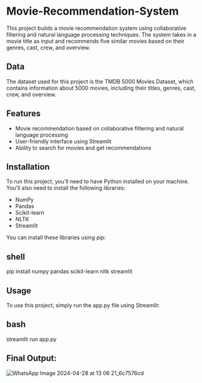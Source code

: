 # Movie-Recommendation-System

This project builds a movie recommendation system using collaborative filtering and natural language processing techniques. The system takes in a movie title as input and recommends five similar movies based on their genres, cast, crew, and overview.

## Data

The dataset used for this project is the TMDB 5000 Movies Dataset, which contains information about 5000 movies, including their titles, genres, cast, crew, and overview.

## Features

- Movie recommendation based on collaborative filtering and natural language processing
- User-friendly interface using Streamlit
- Ability to search for movies and get recommendations

## Installation

To run this project, you'll need to have Python installed on your machine. You'll also need to install the following libraries:

- NumPy
- Pandas
- Scikit-learn
- NLTK
- Streamlit

You can install these libraries using pip:


## shell
pip install numpy pandas scikit-learn nltk streamlit

## Usage

To use this project, simply run the app.py file using Streamlit:


## bash
streamlit run app.py

## Final Output: 

![WhatsApp Image 2024-04-28 at 13 06 21_6c7576cd](https://github.com/user-attachments/assets/9d868bf0-cc82-46fc-9aca-1c768596d32c)
